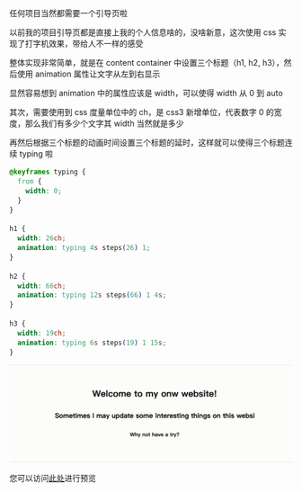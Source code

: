 任何项目当然都需要一个引导页啦

以前我的项目引导页都是直接上我的个人信息啥的，没啥新意，这次使用 css 实现了打字机效果，带给人不一样的感受

整体实现非常简单，就是在 content container 中设置三个标题（h1, h2, h3），然后使用 animation 属性让文字从左到右显示

显然容易想到 animation 中的属性应该是 width，可以使得 width 从 0 到 auto

其次，需要使用到 css 度量单位中的 ch，是 css3 新增单位，代表数字 0 的宽度，那么我们有多少个文字其 width 当然就是多少

再然后根据三个标题的动画时间设置三个标题的延时，这样就可以使得三个标题连续 typing 啦

```css
@keyframes typing {
  from {
    width: 0;
  }
}

h1 {
  width: 26ch;
  animation: typing 4s steps(26) 1;
}

h2 {
  width: 66ch;
  animation: typing 12s steps(66) 1 4s;
}

h3 {
  width: 19ch;
  animation: typing 6s steps(19) 1 15s;
}
```

![typing](./static/typing.gif)

您可以访问[此处](https://zly201.github.io/canvas/#/home)进行预览
